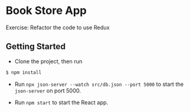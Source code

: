 # Book Store App

Exercise: Refactor the code to use Redux

## Getting Started

- Clone the project, then run

```bash
$ npm install
```

- Run `npx json-server --watch src/db.json --port 5000` to start the `json-server` on port 5000.

- Run `npm start` to start the React app.
